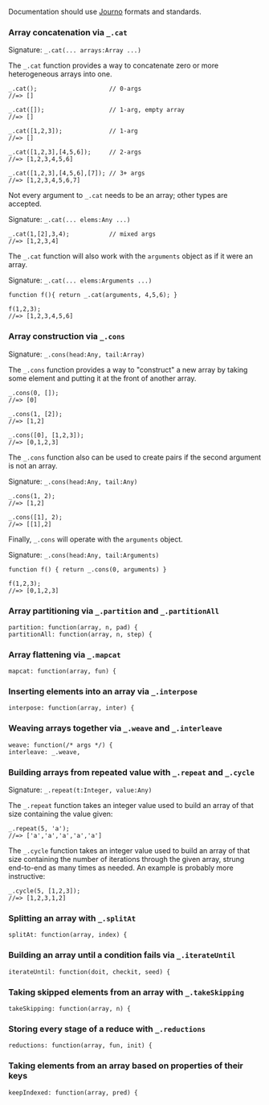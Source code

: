 Documentation should use [Journo](https://github.com/jashkenas/journo) formats and standards.

### Array concatenation via `_.cat`

Signature: `_.cat(... arrays:Array ...)`

The `_.cat` function provides a way to concatenate zero or more heterogeneous arrays into one.

    _.cat();                    // 0-args
    //=> []
    
    _.cat([]);                  // 1-arg, empty array
    //=> []
    
    _.cat([1,2,3]);             // 1-arg
    //=> []
    
    _.cat([1,2,3],[4,5,6]);     // 2-args
    //=> [1,2,3,4,5,6]
    
    _.cat([1,2,3],[4,5,6],[7]); // 3+ args
    //=> [1,2,3,4,5,6,7]

Not every argument to `_.cat` needs to be an array; other types are accepted.

Signature: `_.cat(... elems:Any ...)`

    _.cat(1,[2],3,4);           // mixed args
    //=> [1,2,3,4]

The `_.cat` function will also work with the `arguments` object as if it were an array.

Signature: `_.cat(... elems:Arguments ...)`

    function f(){ return _.cat(arguments, 4,5,6); }
    
    f(1,2,3);
    //=> [1,2,3,4,5,6]

### Array construction via `_.cons`

Signature: `_.cons(head:Any, tail:Array)`

The `_.cons` function provides a way to "construct" a new array by taking some element and putting it at the front of another array.

    _.cons(0, []);
    //=> [0]
    
    _.cons(1, [2]);
    //=> [1,2]
    
    _.cons([0], [1,2,3]);
    //=> [0,1,2,3]

The `_.cons` function also can be used to create pairs if the second argument is not an array.

Signature: `_.cons(head:Any, tail:Any)`

    _.cons(1, 2);
    //=> [1,2]
    
    _.cons([1], 2);
    //=> [[1],2]

Finally, `_.cons` will operate with the `arguments` object.

Signature: `_.cons(head:Any, tail:Arguments)`

    function f() { return _.cons(0, arguments) }
    
    f(1,2,3);
    //=> [0,1,2,3]

### Array partitioning via `_.partition` and `_.partitionAll`

    partition: function(array, n, pad) {
    partitionAll: function(array, n, step) {
	
### Array flattening via `_.mapcat`
	
    mapcat: function(array, fun) {
	
### Inserting elements into an array via `_.interpose`
	
    interpose: function(array, inter) {
	
### Weaving arrays together via `_.weave` and `_.interleave`
	
    weave: function(/* args */) {
    interleave: _.weave,
	
### Building arrays from repeated value with `_.repeat` and `_.cycle`

Signature: `_.repeat(t:Integer, value:Any)`

The `_.repeat` function takes an integer value used to build an array of that size containing the value given:

    _.repeat(5, 'a');
    //=> ['a','a','a','a','a']

The `_.cycle` function takes an integer value used to build an array of that size containing the number of iterations through the given array, strung end-to-end as many times as needed.  An example is probably more instructive:

    _.cycle(5, [1,2,3]);
    //=> [1,2,3,1,2]
	
### Splitting an array with `_.splitAt`
	
    splitAt: function(array, index) {
	
### Building an array until a condition fails via `_.iterateUntil`
	
    iterateUntil: function(doit, checkit, seed) {
	
### Taking skipped elements from an array with `_.takeSkipping`
	
    takeSkipping: function(array, n) {
	
### Storing every stage of a reduce with `_.reductions`
	
    reductions: function(array, fun, init) {
	
### Taking elements from an array based on properties of their keys
	
    keepIndexed: function(array, pred) {


